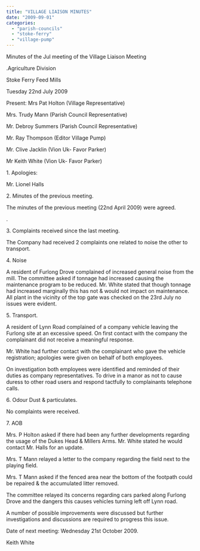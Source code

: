 ```yaml
---
title: "VILLAGE LIAISON MINUTES"
date: "2009-09-01"
categories: 
  - "parish-councils"
  - "stoke-ferry"
  - "village-pump"
---
```


Minutes of the Jul meeting of the Village Liaison Meeting

.Agriculture Division

Stoke Ferry Feed Mills

Tuesday 22nd July 2009

Present: Mrs Pat Holton (Village Representative)

Mrs. Trudy Mann (Parish Council Representative)

Mr. Debroy Summers (Parish Council Representative)

Mr. Ray Thompson (Editor Village Pump)

Mr. Clive Jacklin (Vion Uk- Favor Parker)

Mr Keith White (Vion Uk- Favor Parker)

1\. Apologies:

Mr. Lionel Halls

2\. Minutes of the previous meeting.

The minutes of the previous meeting (22nd April 2009) were agreed.

.

3\. Complaints received since the last meeting.

The Company had received 2 complaints one related to noise the other to transport.

4\. Noise

A resident of Furlong Drove complained of increased general noise from the mill. The committee asked if tonnage had increased causing the maintenance program to be reduced. Mr. White stated that though tonnage had increased marginally this has not & would not impact on maintenance. All plant in the vicinity of the top gate was checked on the 23rd July no issues were evident.

5\. Transport.

A resident of Lynn Road complained of a company vehicle leaving the Furlong site at an excessive speed. On first contact with the company the complainant did not receive a meaningful response.

Mr. White had further contact with the complainant who gave the vehicle registration; apologies were given on behalf of both employees.

On investigation both employees were identified and reminded of their duties as company representatives. To drive in a manor as not to cause duress to other road users and respond tactfully to complainants telephone calls.

6\. Odour Dust & particulates.

No complaints were received.

7\. AOB

Mrs. P Holton asked if there had been any further developments regarding the usage of the Dukes Head & Millers Arms. Mr. White stated he would contact Mr. Halls for an update.

Mrs. T Mann relayed a letter to the company regarding the field next to the playing field.

Mrs. T Mann asked if the fenced area near the bottom of the footpath could be repaired & the accumulated litter removed.

The committee relayed its concerns regarding cars parked along Furlong Drove and the dangers this causes vehicles turning left off Lynn road.

A number of possible improvements were discussed but further investigations and discussions are required to progress this issue.

Date of next meeting: Wednesday 21st October 2009.

Keith White
